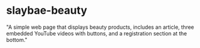 # slaybae-beauty
"A simple web page that displays beauty products, includes an article, three embedded YouTube videos with buttons, and a registration section at the bottom."
